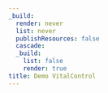 ```yaml
---
_build:
  render: never
  list: never
  publishResources: false
  cascade:
  _build:
    list: false
    render: true
title: Demo VitalControl
---
```

